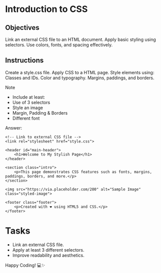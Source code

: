 # Introduction to CSS

## Objectives
Link an external CSS file to an HTML document.
Apply basic styling using selectors.
Use colors, fonts, and spacing effectively.

## Instructions

Create a style.css file.
Apply CSS to a HTML page.
Style elements using:
Classes and IDs.
Color and typography.
Margins, paddings, and borders.

>[!NOTE]
>  - Include at least:
>  - Use of 3 selectors
>  - Style an image
>  - Margin, Padding & Borders
>  - Different font

Answer:

<!DOCTYPE html>
<html lang="en">
<head>
    <meta charset="UTF-8">
    <meta name="viewport" content="width=device-width, initial-scale=1.0">
    <title>Styled Web Page</title>

    <!-- Link to external CSS file -->
    <link rel="stylesheet" href="style.css">
</head>
<body>

    <header id="main-header">
        <h1>Welcome to My Stylish Page</h1>
    </header>

    <section class="intro">
        <p>This page demonstrates CSS features such as fonts, margins, paddings, borders, and more.</p>
    </section>

    <img src="https://via.placeholder.com/200" alt="Sample Image" class="styled-image">

    <footer class="footer">
        <p>Created with ❤️ using HTML5 and CSS.</p>
    </footer>

</body>
</html>


# Tasks
 - Link an external CSS file.
 - Apply at least 3 different selectors.
 - Improve readability and aesthetics.

Happy Coding! 💻✨
